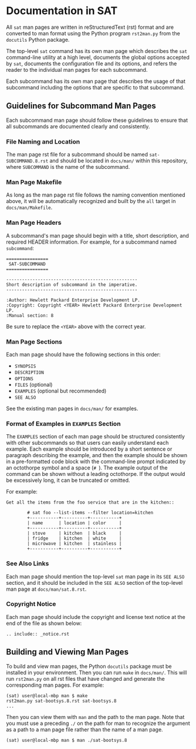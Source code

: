 # Documentation in SAT

All ``sat`` man pages are written in reStructuredText (rst) format and are
converted to man format using the Python program ``rst2man.py`` from the
``docutils`` Python package.

The top-level ``sat`` command has its own man page which describes the ``sat``
command-line utility at a high level, documents the global options accepted by
``sat``, documents the configuration file and its options, and refers the reader
to the individual man pages for each subcommand.

Each subcommand has its own man page that describes the usage of that subcommand
including the options that are specific to that subcommand.

## Guidelines for Subcommand Man Pages

Each subcommand man page should follow these guidelines to ensure that all
subcommands are documented clearly and consistently.

### File Naming and Location

The man page rst file for a subcommand should be named ``sat-SUBCOMMAND.8.rst``
and should be located in ``docs/man/`` within this repository, where
``SUBCOMMAND`` is the name of the subcommand.

### Man Page Makefile

As long as the man page rst file follows the naming convention mentioned above,
it will be automatically recognized and built by the ``all`` target in
``docs/man/Makefile``.

### Man Page Headers

A subcommand's man page should begin with a title, short description, and
required HEADER information. For example, for a subcommand named ``subcommand``:

    ================
     SAT-SUBCOMMAND
    ================
    
    --------------------------------------------------
    Short description of subcommand in the imperative.
    --------------------------------------------------
    
    :Author: Hewlett Packard Enterprise Development LP.
    :Copyright: Copyright <YEAR> Hewlett Packard Enterprise Development LP.
    :Manual section: 8

Be sure to replace the ``<YEAR>`` above with the correct year.

### Man Page Sections

Each man page should have the following sections in this order: 

* ``SYNOPSIS``
* ``DESCRIPTION``
* ``OPTIONS``
* ``FILES`` (optional)
* ``EXAMPLES`` (optional but recommended)
* ``SEE ALSO``

See the existing man pages in ``docs/man/`` for examples.

### Format of Examples in ``EXAMPLES`` Section

The ``EXAMPLES`` section of each man page should be structured consistently with
other subcommands so that users can easily understand each example. Each example
should be introduced by a short sentence or paragraph describing the example,
and then the example should be shown in a pre-formatted code block with the
command-line prompt indicated by an octothorpe symbol and a space (``# ``). The
example output of the command can be shown without a leading octothorpe. If the
output would be excessively long, it can be truncated or omitted.

For example:

    Get all the items from the foo service that are in the kitchen::
    
            # sat foo --list-items --filter location=kitchen
            +-----------+----------+-----------+
            | name      | location | color     |
            +-----------+----------+-----------+
            | stove     | kitchen  | black     |
            | fridge    | kitchen  | white     |
            | microwave | kitchen  | stainless |
            +-----------+----------+-----------+

### See Also Links

Each man page should mention the top-level ``sat`` man page in its ``SEE ALSO``
section, and it should be included in the ``SEE ALSO`` section of the top-level
man page at ``docs/man/sat.8.rst``.

### Copyright Notice

Each man page should include the copyright and license text notice at the end of
the file as shown below:

    .. include:: _notice.rst

## Building and Viewing Man Pages

To build and view man pages, the Python ``docutils`` package must be installed
in your environment. Then you can run ``make`` in ``docs/man/``. This will
run ``rst2man.py`` on all rst files that have changed and generate the
corresponding man pages. For example:

    (sat) user@local-mbp man $ make
    rst2man.py sat-bootsys.8.rst sat-bootsys.8
    ...

Then you can view them with ``man`` and the path to the man page. Note that you
must use a preceding ``./`` on the path for man to recognize the argument as a
path to a man page file rather than the name of a man page.

    (sat) user@local-mbp man $ man ./sat-bootsys.8
